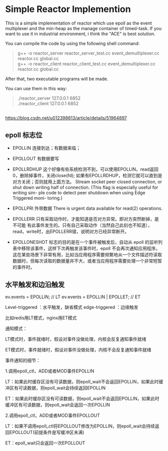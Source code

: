 Simple Reactor Implemention
====================
This is a simple implementation of reactor which use epoll as the event multiplexer and the min-heap as the manage container of timed-task. If you want to use it in industrial environment, i think the "ACE" is best solution.

You can compile the code by using the following shell command:

>g++ -o reactor_server reactor_server_test.cc event_demultiplexer.cc reactor.cc global.cc   
>g++ -o reactor_client reactor_client_test.cc event_demultiplexer.cc reactor.cc global.cc   

After that, two executable programs will be made.

You can use them in this way:

>./reactor_server 127.0.0.1 6852   
>./reactor_client 127.0.0.1 6852   

## 

https://blog.csdn.net/u012398613/article/details/51964897

## epoll 标志位

- EPOLLIN       连接到达；有数据来临；
- EPOLLOUT      有数据要写
- EPOLLRDHUP    这个好像有些系统检测不到，可以使用EPOLLIN，read返回0，删除掉事件，关闭close(fd);
如果有EPOLLRDHUP，检测它就可以直到是对方关闭；否则就用上面方法。
Stream socket peer closed connection, or shut down writing half
of connection. (This flag is especially useful for writing sim-
ple code to detect peer shutdown when using Edge Triggered moni-
toring.)
- EPOLLPRI      外带数据 There is urgent data available for read(2) operations.

- EPOLLERR      只有采取动作时，才能知道是否对方异常。即对方突然断掉，是不可能
有此事件发生的。只有自己采取动作（当然自己此刻也不知道），read，write时，出EPOLLERR错，说明对方已经异常断开。

- EPOLLONESHOT 标志的目的是在一个事件被触发后，自动从 epoll 的监听列表中移除该事件，这样下次再触发该事件时，epoll 不会再次通知应用程序。这在某些场景下非常有用，比如当应用程序需要频繁地从一个文件描述符读取数据时，但每次读取的数据量并不大，或者当应用程序需要处理一个非常短暂的事件时。

## 水平触发和边沿触发

ev.events = EPOLLIN; // LT
ev.events = EPOLLIN | EPOLLET; // ET

Level-triggered ：水平触发，缺省模式
edge-triggered ：边缘触发

比如redis用LT模式，nginx用ET模式

通知模式：

LT模式时，事件就绪时，假设对事件没做处理，内核会反复通知事件就绪

ET模式时，事件就绪时，假设对事件没做处理，内核不会反复通知事件就绪

事件通知的细节：

1.调用epoll_ctl，ADD或者MOD事件EPOLLIN

LT：如果此时缓存区没有可读数据，则epoll_wait不会返回EPOLLIN，如果此时缓冲区有可读数据，则epoll_wait会持续返回EPOLLIN

ET：如果此时缓存区没有可读数据，则epoll_wait不会返回EPOLLIN，如果此时缓冲区有可读数据，则epoll_wait会返回一次EPOLLIN

2.调用epoll_ctl，ADD或者MOD事件EPOLLOUT

LT：如果不调用epoll_ctl将EPOLLOUT修改为EPOLLIN，则epoll_wait会持续返回EPOLLOUT(前提条件是写缓冲区未满)

ET：epoll_wait只会返回一次EPOLLOUT
